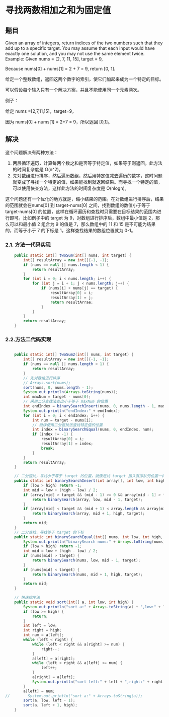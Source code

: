# 寻找两数相加之和为固定值

## 题目

Given an array of integers, return indices of the two numbers such that they add up to a specific target.
You may assume that each input would have exactly one solution, and you may not use the same element twice.
Example:
Given nums = [2, 7, 11, 15], target = 9,

Because nums[0] + nums[1] = 2 + 7 = 9,
return [0, 1].

给定一个整数数组，返回这两个数字的索引，使它们加起来成为一个特定的目标。

可以假设每个输入只有一个解决方案，并且不能使用同一个元素两次。

例子：

给定 nums =[2,7,11,15]，target=9，

因为 nums[0] + nums[1] = 2+7 = 9，所以返回 [0,1]。

## 解决

这个问题解决有两种方法：

1. 两层循环遍历，计算每两个数之和是否等于特定值，如果等于则返回。此方法的时间复杂度是 O(n^2)。
2. 先对数组进行排序，然后遍历数组，然后用特定值减去遍历的数字，这时问题就变成了寻找一个特定的值，如果能找到就返回结果。而寻找一个特定的值，可以使用快查方法，这样此方法的时间复杂度是 O(nlogn)。

这个问题还有一个优化的地方就是，缩小结果的范围。在对数组进行排序后，结果的范围就会在nums[0] 到 target-nums[0] 之间，找到数组的数值小于等于 target-nums[0] 的位置，这样在循环遍历和查找时只需要在目标结果的范围内进行即可。比如例子中的 target 为 9，对数组进行排序后，数组中最小值是 2，那么可以和最小值 2 组合为 9 的值是 7，那么数组中的 11 和 15 是不可能为结果的，而等于小于 7 的下标是 1，这样查找结果的数组位置就为 0-1。

### 2.1. 方法一代码实现

```java
    public static int[] twoSum(int[] nums, int target) {
        int[] resultArray = new int[]{-1, -1};
        if (nums == null || nums.length < 1) {
            return resultArray;
        }
        for (int i = 0; i < nums.length; i++) {
            for (int j = i + 1; j < nums.length; j++) {
                if (nums[i] + nums[j] == target) {
                    resultArray[0] = i;
                    resultArray[1] = j;
                    return resultArrae;
                }
            }
        }
        return resultArray;
    }
```



### 2.2.方法二代码实现

```java

    public static int[] twoSum2(int[] nums, int target) {
        int[] resultArray = new int[]{-1, -1};
        if (nums == null || nums.length < 1) {
            return resultArray;
        }
        // 先对数组进行排序
		// Arrays.sort(nums);
        sort(nums, 0, nums.length - 1);
        System.out.println(Arrays.toString(nums));
        int maxNum = target - nums[0];
        // 采用二分查找法查出小于等于 maxNum 的位置
        int endIndex = binarySearchInsert(nums, 0, nums.length - 1, maxNum);
        System.out.println("endIndex:" + endIndex);
        for (int i = 0; i < endIndex; i++) {
            int num = target - nums[i];
            // 继续使用二分查找法查找特定值的位置
            int index = binarySearchEqual(nums, 0, endIndex, num);
            if (index != -1) {
                resultArray[0] = i;
                resultArray[1] = index;
                break;
            }
        }
        return resultArray;
    }

	// 二分查找，寻找小于等于 target 的位置，就像是找 target 插入有序队列位置一样
    public static int binarySearchInsert(int array[], int low, int high, int target) {
        if (low > high) return -1;
        int mid = low + (high - low) / 2;
        if (array[mid] > target && (mid - 1) >= 0 && array[mid - 1] > target) {
            return binarySearch(array, low, mid - 1, target);
        }
        if (array[mid] < target && (mid + 1) < array.length && array[mid + 1] < target) {
            return binarySearch(array, mid + 1, high, target);
        }
        return mid;
    }
	// 二分查找，寻找等于 target 的下标
    public static int binarySearchEqual(int[] nums, int low, int high, int target) {
        System.out.println("binarySearch nums:" + Arrays.toString(nums) + ",low:" + low + ",high:" + high + ",target:" + target);
        if (low > high) return -1;
        int mid = low + (high - low) / 2;
        if (nums[mid] > target) {
            return binarySearch(nums, low, mid - 1, target);
        }
        if (nums[mid] < target) {
            return binarySearch(nums, mid + 1, high, target);
        }
        return mid;
    }

	// 快速排序法
    public static void sort(int[] a, int low, int high) {
        System.out.println("sort a:" + Arrays.toString(a) + ",low:" + low + ",high:" + high);
        if (low >= high) {
            return;
        }
        int left = low;
        int right = high;
        int num = a[left];
        while (left < right) {
            while (left < right && a[right] >= num) {
                right--;
            }
            a[left] = a[right];
            while (left < right && a[left] <= num) {
                left++;
            }
            a[right] = a[left];
            System.out.println("sort left:" + left + ",right:" + right + ",a:" + Arrays.toString(a));
        }
        a[left] = num;
//        System.out.println("sort a:" + Arrays.toString(a));
        sort(a, low, left - 1);
        sort(a, left + 1, high);
    }

```



